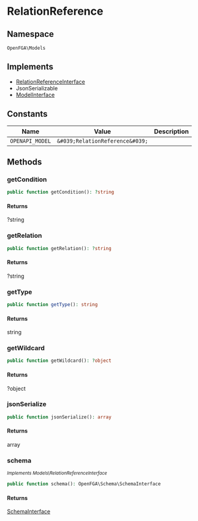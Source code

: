 # RelationReference


## Namespace
`OpenFGA\Models`

## Implements
* [RelationReferenceInterface](Models/RelationReferenceInterface.md)
* JsonSerializable
* [ModelInterface](Models/ModelInterface.md)

## Constants
| Name | Value | Description |
|------|-------|-------------|
| `OPENAPI_MODEL` | `&#039;RelationReference&#039;` |  |


## Methods
### getCondition


```php
public function getCondition(): ?string
```



#### Returns
?string

### getRelation


```php
public function getRelation(): ?string
```



#### Returns
?string

### getType


```php
public function getType(): string
```



#### Returns
string

### getWildcard


```php
public function getWildcard(): ?object
```



#### Returns
?object

### jsonSerialize


```php
public function jsonSerialize(): array
```



#### Returns
array

### schema

*<small>Implements Models\RelationReferenceInterface</small>*  

```php
public function schema(): OpenFGA\Schema\SchemaInterface
```



#### Returns
[SchemaInterface](Schema/SchemaInterface.md)

